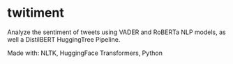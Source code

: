 # twitiment

Analyze the sentiment of tweets using VADER and RoBERTa NLP models, as well a DistilBERT HuggingTree Pipeline.

Made with: NLTK, HuggingFace Transformers, Python